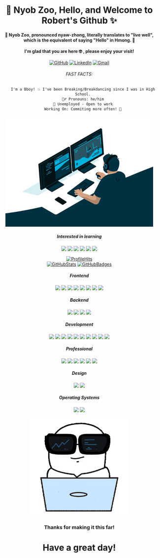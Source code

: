 <!------------------------------------------------------ Quick Intro ------------------------------------------------------>

<h1 align='center'>📡 Nyob Zoo, Hello, and Welcome to Robert's Github ✨</h1>

<h4 align='center'>👋 Nyob Zoo, pronounced nyaw-zhong, literally translates to "live well", which is the equivalent of saying "Hello" in Hmong. 👋</h4>
<h4 align='center'>I'm glad that you are here 🤓 , please enjoy your visit!</h4>

<!------------------------------------------------------ Connects ------------------------------------------------------>

<div align='center'>

<a href=''>[![GitHub](https://img.shields.io/badge/GitHub-000000?style=for-the-badge&logo=GitHub&logoColor=white)](https://github.com/Robertlt94)</a>
<a href=''>[![LinkedIn](https://img.shields.io/badge/LinkedIn-0077B5?style=for-the-badge&logo=linkedin&logoColor=white)](https://www.linkedin.com/in/robertlt/)</a>
<a href=''>[![Gmail](https://img.shields.io/badge/Gmail-D14836?style=for-the-badge&logo=gmail&logoColor=white)](mailto:rlthao94@gmail.com)</a>

</div>

<!------------------------------------------------------ Personal ------------------------------------------------------>

<div align='center'>
  <h6>FAST FACTS:</h6>
  <ul>
  
    I'm a Bboy! 💥 I've been Breaking/Breakdancing since I was in High School.
    💁‍♂️ Pronouns: he/him
    🧠 Unemployed - Open to work
    Working On: Commiting more often! 🦾
    
  </ul>
  
</div>

<!------------------------------------------------------ Coding Gif ------------------------------------------------------>

<div align='center'>
  
  ![CodingAtDesk](https://github.com/Robertlt94/Robertlt94/blob/main/CodingAtDesk.gif)

</div>

<!------------------------------------------------------ Want2Learn ------------------------------------------------------>

<div align='center'>
  <h5>Interested in learning</h5>
  <p>
    <img src="https://img.shields.io/badge/MongoDB-%234ea94b.svg?style=plastic&logo=mongodb&logoColor=white" height="22px"/>
    <img src="https://img.shields.io/badge/angular-%23DD0031.svg?style=plastic&logo=angular&logoColor=white" height="22px"/>
    <img src="https://img.shields.io/badge/vuejs-%2335495e.svg?style=plastic&logo=vuedotjs&logoColor=%234FC08D" height="22px"/>
    <img src="https://img.shields.io/badge/python-3670A0?style=plastic&logo=python&logoColor=ffdd54" height="22px"/>
    <img src="https://img.shields.io/badge/typescript-%23007ACC.svg?style=plastic&logo=typescript&logoColor=white" height="22px"/>
    <img src="https://img.shields.io/badge/Django-092E20?style=plastic&logo=django&logoColor=green" height="22px"/>
  </p>
</div>

<!------------------------------------------------------ Fun Stats ------------------------------------------------------>

<div align='center'>

<a href=''>![ProfileHits](https://hits.seeyoufarm.com/api/count/incr/badge.svg?url=https%3A%2F%2Fgithub.com%2FRobertlt941212%2Fhits-counter)</a><br>
<a href=''>![GitHubStats](https://github-readme-streak-stats.herokuapp.com/?user=Robertlt94)</a>
<a href=''>![GitHubBadges](https://github-profile-trophy.vercel.app/?username=Robertlt94)</a>

</div>

<!------------------------------------------------------ Tech Stack ------------------------------------------------------>
<!--------------------------------- Frontend --------------------------------->

<h5 align="center">Frontend</h4>
<p align="center">
    <img src="https://img.shields.io/badge/JavaScript-323330?style=plastic&logo=javascript&logoColor=F7DF1E" height="22px"/>
    <img src="https://img.shields.io/badge/React-20232A?style=plastic&logo=react&logoColor=61DAFB" height="22px"/>
    <img src="https://img.shields.io/badge/Redux-593D88?style=plastic&logo=redux&logoColor=white" height="22px"/>
    <img src="https://img.shields.io/badge/React_Router-CA4225?style=plastic&logo=react-router&logoColor=white" height="22px"/>
    <img src="https://img.shields.io/badge/jQuery-0769AD?style=plastic&logo=jquery&logoColor=white" height="22px"/>
    <img src="https://img.shields.io/badge/HTML5-E34F26?style=plastic&logo=html5&logoColor=white" height="22px"/>
    <img src="https://img.shields.io/badge/CSS3-1572B6?style=plastic&logo=css3&logoColor=white" height="22px"/>
    <img src="https://img.shields.io/badge/Material--UI-0081CB?style=plastic&logo=material-ui&logoColor=white" height="22px"/>
</p>

<!--------------------------------- Backend --------------------------------->

<h5 align="center">Backend</h4>
<p align="center">
    <img src="https://img.shields.io/badge/Node.js-339933?style=plastic&logo=nodedotjs&logoColor=white" height="22px"/>
    <img src="https://img.shields.io/badge/Express.js-000000?style=plastic&logo=express&logoColor=white" height="22px"/>
    <img src="https://img.shields.io/badge/PostgreSQL-316192?style=plastic&logo=postgresql&logoColor=white" height="22px"/>
    <img src="https://img.shields.io/badge/npm-CB3837?style=plastic&logo=npm&logoColor=white" height="22px"/>
</p>

<!--------------------------------- Development --------------------------------->

<h5 align="center">Development</h4>
<p align="center">
    <img src="https://img.shields.io/badge/GitHub-100000?style=plastic&logo=github&logoColor=white" height="22px"/>
    <img src="https://img.shields.io/badge/Visual_Studio_Code-0078D4?style=plastic&logo=visual%20studio%20code&logoColor=white" height="22px"/>
    <img src="https://img.shields.io/badge/GIT-E44C30?style=plastic&logo=git&logoColor=white" height="22px"/>
    <img src="https://img.shields.io/badge/Heroku-430098?style=plastic&logo=heroku&logoColor=white" height="22px"/>
    <img src="https://img.shields.io/badge/Postman-FF6C37?style=plastic&logo=Postman&logoColor=white" height="22px"/>
    <img src="https://img.shields.io/badge/-LeetCode-FFA116?style=plastic&logo=LeetCode&logoColor=black" height="22px"/>
    <img src="https://img.shields.io/badge/Google%20Drive-4285F4?style=plastic&logo=googledrive&logoColor=white" height="22px"/>
    <img src="https://img.shields.io/badge/windows%20terminal-4D4D4D?style=plastic&logo=windows%20terminal&logoColor=white" height="22px"/>
    <img src="https://img.shields.io/badge/Reddit-FF4500?style=plastic&logo=reddit&logoColor=white" height="22px"/>
    <img src="https://img.shields.io/badge/Stack_Overflow-FE7A16?style=plastic&logo=stack-overflow&logoColor=white" height="22px"/>
<p>

<!--------------------------------- Professional --------------------------------->

<h5 align="center">Professional</h4>
<p align="center">
    <img src="https://img.shields.io/badge/Microsoft_Office-D83B01?style=plastic&logo=microsoft-office&logoColor=white" height="22px"/>
    <img src="https://img.shields.io/badge/Slack-4A154B?style=plastic&logo=slack&logoColor=white" height="22px"/>
    <img src="https://img.shields.io/badge/Google%20Sheets-34A853?style=plastic&logo=google-sheets&logoColor=white" height="22px"/>
    <img src="https://img.shields.io/badge/Zoom-2D8CFF?style=plastic&logo=zoom&logoColor=white" height="22px"/>
    <img src="https://img.shields.io/badge/Microsoft_Teams-6264A7?style=plastic&logo=microsoft-teams&logoColor=white" height="22px"/>
    <img src="https://img.shields.io/badge/Trello-0052CC?style=plastic&logo=trello&logoColor=white" height="22px"/>
<p>

<!--------------------------------- Design --------------------------------->

<h5 align="center">Design</h4>
<p align="center">
    <img src="https://img.shields.io/badge/Canva-%2300C4CC.svg?&style=plastic&logo=Canva&logoColor=white" height="22px"/>
    <img src="https://img.shields.io/badge/Figma-F22E1E?style=plastic&logo=figma&logoColor=white" height="22px"/>
</p>

<!--------------------------------- Operating Systems --------------------------------->

<h5 align="center">Operating Systems</h4>
<p align="center">
    <img src="https://img.shields.io/badge/mac%20os-000000?style=plastic&logo=apple&logoColor=white" height="22px"/>
    <img src="https://img.shields.io/badge/Windows-0078D6?style=plastic&logo=windows&logoColor=white" height="22px"/>
</p>

<!------------------------------------------------------ Outro ------------------------------------------------------>

<div align='center'>
  
![CoolCoder](https://github.com/Robertlt94/Robertlt94/blob/main/Cool-coding.gif)

<h3>Thanks for making it this far!</h3>
<h1>Have a great day!</h1>
  
</div>
